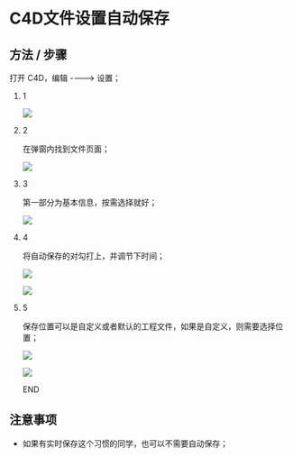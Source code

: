 # C4D文件设置自动保存

## 方法 / 步骤

打开 C4D，编辑 ----> 设置；

1.  1

    ![](https://exp-picture.cdn.bcebos.com/739bc049610f8b5626c996dc9ce951e10ff8d361.jpg?x-bce-process=image%2Fresize%2Cm_lfit%2Cw_500%2Climit_1%2Fformat%2Cf_jpg%2Fquality%2Cq_80)

2.  2

    在弹窗内找到文件页面；

    ![](https://exp-picture.cdn.bcebos.com/a965c6e9ccd2bb66c7943df49b2a04e23fa2c661.jpg?x-bce-process=image%2Fresize%2Cm_lfit%2Cw_500%2Climit_1%2Fformat%2Cf_jpg%2Fquality%2Cq_80)

3.  3

    第一部分为基本信息，按需选择就好；

    ![](https://exp-picture.cdn.bcebos.com/ed792abb19efa25fafd97acf59828689a0463b66.jpg?x-bce-process=image%2Fresize%2Cm_lfit%2Cw_500%2Climit_1%2Fformat%2Cf_jpg%2Fquality%2Cq_80)

4.  4

    将自动保存的对勾打上，并调节下时间；

    ![](https://exp-picture.cdn.bcebos.com/4d3d2ab33c4133ba7c8cbbc96a37c97623bc2f66.jpg?x-bce-process=image%2Fresize%2Cm_lfit%2Cw_500%2Climit_1%2Fformat%2Cf_jpg%2Fquality%2Cq_80)

    ![](https://exp-picture.cdn.bcebos.com/b955ead0b503c8d2fb33fffa498333bf3aef2166.jpg?x-bce-process=image%2Fresize%2Cm_lfit%2Cw_500%2Climit_1%2Fformat%2Cf_jpg%2Fquality%2Cq_80)

5.  5

    保存位置可以是自定义或者默认的工程文件，如果是自定义，则需要选择位置；

    ![](https://exp-picture.cdn.bcebos.com/b57fb6db574afa325b51944354b2dc19cf2c1466.jpg?x-bce-process=image%2Fresize%2Cm_lfit%2Cw_500%2Climit_1%2Fformat%2Cf_jpg%2Fquality%2Cq_80)

    ![](https://exp-picture.cdn.bcebos.com/a1780d1fceecd3d9bdb84a706799594305010866.jpg?x-bce-process=image%2Fresize%2Cm_lfit%2Cw_500%2Climit_1%2Fformat%2Cf_jpg%2Fquality%2Cq_80)

    END

## 注意事项

*   如果有实时保存这个习惯的同学，也可以不需要自动保存；

